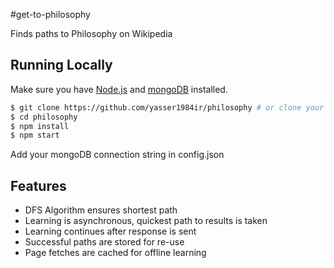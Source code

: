 #get-to-philosophy

Finds paths to Philosophy on Wikipedia

## Running Locally

Make sure you have [Node.js](http://nodejs.org/) and [mongoDB](http://www.mongodb.org/) installed.

```sh
$ git clone https://github.com/yasser1984ir/philosophy # or clone your own fork
$ cd philosophy
$ npm install
$ npm start
```
Add your mongoDB connection string in config.json

## Features

- DFS Algorithm ensures shortest path
- Learning is asynchronous, quickest path to results is taken
- Learning continues after response is sent
- Successful paths are stored for re-use
- Page fetches are cached for offline learning